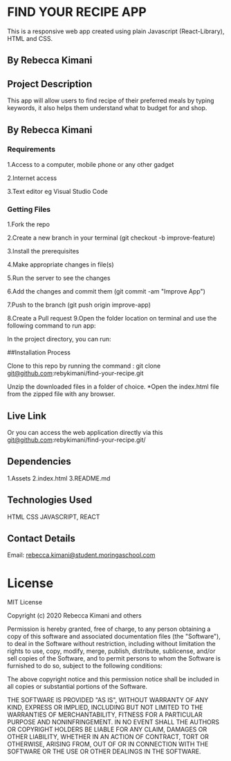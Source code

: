 # FIND YOUR RECIPE APP

This is a responsive web app created using plain Javascript (React-Library), HTML and CSS.

## By Rebecca Kimani

## Project Description
This app will allow users to find recipe of their preferred meals by typing keywords, it also helps them understand what to budget for and shop.

## By Rebecca Kimani
### Requirements
1.Access to a computer, mobile phone or any other gadget

2.Internet access

3.Text editor eg Visual Studio Code

### Getting Files

1.Fork the repo

2.Create a new branch in your terminal (git checkout -b improve-feature)

3.Install the prerequisites

4.Make appropriate changes in file(s)

5.Run the server to see the changes

6.Add the changes and commit them (git commit -am "Improve App")

7.Push to the branch (git push origin improve-app)

8.Create a Pull request 9.Open the folder location on terminal and use the following command to run app:

In the project directory, you can run:

##Installation Process

Clone to this repo by running the command : git clone git@github.com:rebykimani/find-your-recipe.git

Unzip the downloaded files in a folder of choice. *Open the index.html file from the zipped file with any browser.

## Live Link

Or you can access the web application directly via this <a>git@github.com:rebykimani/find-your-recipe.git/</a>

## Dependencies

1.Assets 
2.index.html 
3.README.md

## Technologies Used
HTML CSS JAVASCRIPT, REACT

## Contact Details

Email: rebecca.kimani@student.moringaschool.com

# License 

MIT License

Copyright (c) 2020 Rebecca Kimani and others

Permission is hereby granted, free of charge, to any person obtaining a copy of this software and associated documentation files (the "Software"), to deal in the Software without restriction, including without limitation the rights to use, copy, modify, merge, publish, distribute, sublicense, and/or sell copies of the Software, and to permit persons to whom the Software is furnished to do so, subject to the following conditions:

The above copyright notice and this permission notice shall be included in all copies or substantial portions of the Software.

THE SOFTWARE IS PROVIDED "AS IS", WITHOUT WARRANTY OF ANY KIND, EXPRESS OR IMPLIED, INCLUDING BUT NOT LIMITED TO THE WARRANTIES OF MERCHANTABILITY, FITNESS FOR A PARTICULAR PURPOSE AND NONINFRINGEMENT. IN NO EVENT SHALL THE AUTHORS OR COPYRIGHT HOLDERS BE LIABLE FOR ANY CLAIM, DAMAGES OR OTHER LIABILITY, WHETHER IN AN ACTION OF CONTRACT, TORT OR OTHERWISE, ARISING FROM, OUT OF OR IN CONNECTION WITH THE SOFTWARE OR THE USE OR OTHER DEALINGS IN THE SOFTWARE.

